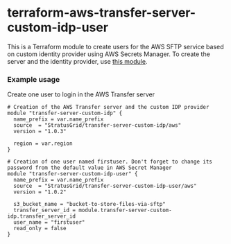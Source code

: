 # terraform-aws-transfer-server-custom-idp-user
This is a Terraform module to create users for the AWS SFTP service based on custom identity provider using AWS Secrets Manager. To create the server and the identity provider, use [this module](https://registry.terraform.io/modules/StratusGrid/transfer-server-custom-idp/aws/latest).

### Example usage
Create one user to login in the AWS Transfer server

```
# Creation of the AWS Transfer server and the custom IDP provider
module "transfer-server-custom-idp" {
  name_prefix = var.name_prefix
  source  = "StratusGrid/transfer-server-custom-idp/aws"
  version = "1.0.3"

  region = var.region
}

# Creation of one user named firstuser. Don't forget to change its password from the default value in AWS Secret Manager
module "transfer-server-custom-idp-user" {
  name_prefix = var.name_prefix
  source  = "StratusGrid/transfer-server-custom-idp-user/aws"
  version = "1.0.2"

  s3_bucket_name = "bucket-to-store-files-via-sftp"
  transfer_server_id = module.transfer-server-custom-idp.transfer_server_id
  user_name = "firstuser"
  read_only = false
}
```
